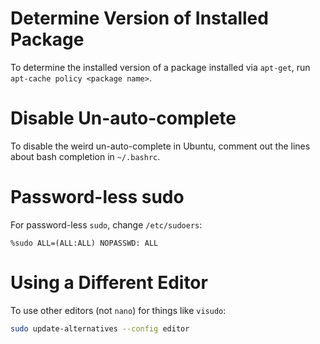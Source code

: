Determine Version of Installed Package
====

To determine the installed version of a package installed via `apt-get`, run `apt-cache policy <package name>`.

Disable Un-auto-complete
====

To disable the weird un-auto-complete in Ubuntu, comment out the lines about bash completion in `~/.bashrc`.

Password-less sudo
====

For password-less `sudo`, change `/etc/sudoers`:

```
%sudo ALL=(ALL:ALL) NOPASSWD: ALL 
```

Using a Different Editor
========================

To use other editors (not `nano`) for things like `visudo`:

```bash
sudo update-alternatives --config editor 
```
